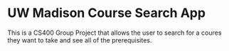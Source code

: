 # UW Madison Course Search App
This is a CS400 Group Project that allows the user to search for a coures they want to take and see all of the prerequisites.
